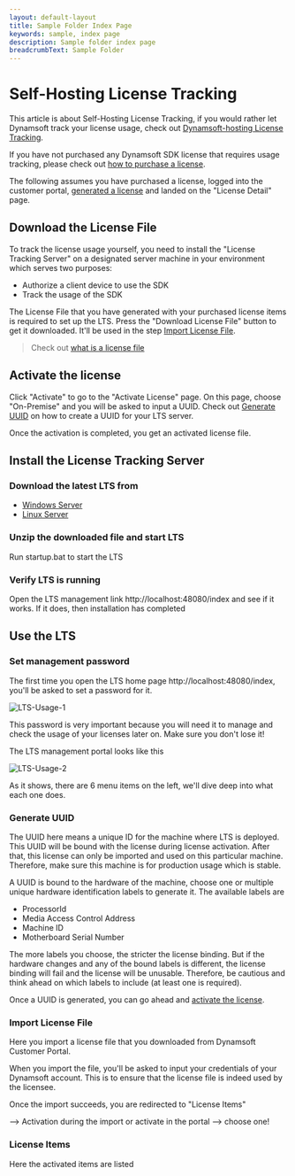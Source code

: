 ```yaml
---
layout: default-layout
title: Sample Folder Index Page
keywords: sample, index page
description: Sample folder index page
breadcrumbText: Sample Folder
---
```


# Self-Hosting License Tracking

This article is about Self-Hosting License Tracking, if you would rather let Dynamsoft track your license usage, check out [Dynamsoft-hosting License Tracking]({{site.dshosting}}index.html).

If you have not purchased any Dynamsoft SDK license that requires usage tracking, please check out [how to purchase a license]({{site.about}}license-purchase.html).

The following assumes you have purchased a license, logged into the customer portal, [generated a license]({{site.about}}license-purchase.html#generate-a-license) and landed on the "License Detail" page.

## Download the License File

To track the license usage yourself, you need to install the "License Tracking Server" on a designated server machine in your environment which serves two purposes:

* Authorize a client device to use the SDK
* Track the usage of the SDK 

The License File that you have generated with your purchased license items is required to set up the LTS. Press the "Download License File" button to get it downloaded. It'll be used in the step [Import License File](#import-license-file).

> Check out [what is a license file]({{site.about}}terms.html#license-file)

## Activate the license

Click "Activate" to go to the "Activate License" page. On this page, choose "On-Premise" and you will be asked to input a UUID. Check out [Generate UUID](#generate-uuid) on how to create a UUID for your LTS server.

Once the activation is completed, you get an activated license file.

## Install the License Tracking Server

### Download the latest LTS from 

* [Windows Server](somelink)
* [Linux Server](somelink)

### Unzip the downloaded file and start LTS

Run startup.bat to start the LTS

### Verify LTS is running

Open the LTS management link http://localhost:48080/index and see if it works. If it does, then installation has completed

## Use the LTS

### Set management password

The first time you open the LTS home page http://localhost:48080/index, you'll be asked to set a password for it.

![LTS-Usage-1]({{site.assets}}imgs/LTS-Usage-1.png)

This password is very important because you will need it to manage and check the usage of your licenses later on. Make sure you don't lose it!

The LTS management portal looks like this 

![LTS-Usage-2]({{site.assets}}imgs/LTS-Usage-2.png)

As it shows, there are 6 menu items on the left, we'll dive deep into what each one does.

### Generate UUID

The UUID here means a unique ID for the machine where LTS is deployed. This UUID will be bound with the license during license activation. After that, this license can only be imported and used on this particular machine. Therefore, make sure this machine is for production usage which is stable.

A UUID is bound to the hardware of the machine, choose one or multiple unique hardware identification labels to generate it. The available labels are

* ProcessorId
* Media Access Control Address
* Machine ID
* Motherboard Serial Number

The more labels you choose, the stricter the license binding. But if the hardware changes and any of the bound labels is different, the license binding will fail and the license will be unusable. Therefore, be cautious and think ahead on which labels to include (at least one is required).

Once a UUID is generated, you can go ahead and [activate the license](activate-the-license).

### Import License File

Here you import a license file that you downloaded from Dynamsoft Customer Portal.

When you import the file, you'll be asked to input your credentials of your Dynamsoft account. This is to ensure that the license file is indeed used by the licensee.

Once the import succeeds, you are redirected to "License Items"

--> Activation during the import or activate in the portal --> choose one!

### License Items

Here the activated items are listed